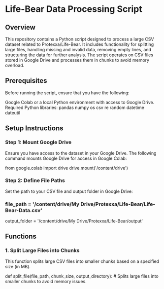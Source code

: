 # Life-Bear Data Processing Script

## Overview

This repository contains a Python script designed to process a large CSV dataset related to Protexxa/Life-Bear. It includes functionality for splitting large files, handling missing and invalid data, removing empty lines, and structuring the data for further analysis. The script operates on CSV files stored in Google Drive and processes them in chunks to avoid memory overload.

## Prerequisites
Before running the script, ensure that you have the following:

Google Colab or a local Python environment with access to Google Drive.
Required Python libraries:
pandas
numpy
os
csv
re
random
datetime
dateutil

## Setup Instructions
### Step 1: Mount Google Drive
Ensure you have access to the dataset in your Google Drive. The following command mounts Google Drive for access in Google Colab:

from google.colab import drive
drive.mount('/content/drive')

### Step 2: Define File Paths
Set the path to your CSV file and output folder in Google Drive:

### file_path = '/content/drive/My Drive/Protexxa/Life-Bear/Life-Bear-Data.csv'
output_folder = '/content/drive/My Drive/Protexxa/Life-Bear/output'
 
## Functions
### 1. Split Large Files into Chunks
This function splits large CSV files into smaller chunks based on a specified size (in MB).

def split_file(file_path, chunk_size, output_directory):
    # Splits large files into smaller chunks to avoid memory issues.
